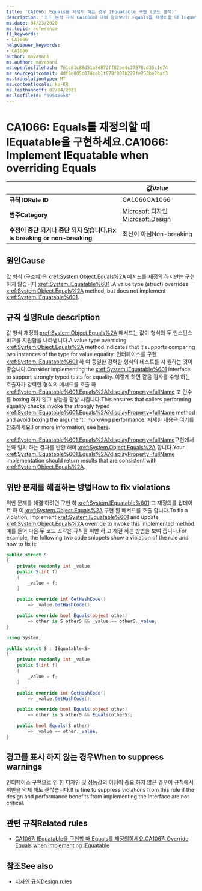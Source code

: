 ```yaml
---
title: 'CA1066: Equals를 재정의 하는 경우 IEquatable 구현 (코드 분석)'
description: '코드 분석 규칙 CA1066에 대해 알아보기: Equals를 재정의할 때 IEquatable 구현'
ms.date: 04/23/2020
ms.topic: reference
f1_keywords:
- CA1066
helpviewer_keywords:
- CA1066
author: mavasani
ms.author: mavasani
ms.openlocfilehash: 761c81c88d51a8d872ff82ae4c37578cd35c1e74
ms.sourcegitcommit: 4df8e005c074ceb1f978f007b222fe253be2baf3
ms.translationtype: MT
ms.contentlocale: ko-KR
ms.lasthandoff: 02/04/2021
ms.locfileid: "99546558"
---
```

# <a name="ca1066-implement-iequatable-when-overriding-equals"></a><span data-ttu-id="4dcd4-103">CA1066: Equals를 재정의할 때 IEquatable을 구현하세요.</span><span class="sxs-lookup"><span data-stu-id="4dcd4-103">CA1066: Implement IEquatable when overriding Equals</span></span>

| | <span data-ttu-id="4dcd4-104">값</span><span class="sxs-lookup"><span data-stu-id="4dcd4-104">Value</span></span> |
|-|-|
| <span data-ttu-id="4dcd4-105">**규칙 ID**</span><span class="sxs-lookup"><span data-stu-id="4dcd4-105">**Rule ID**</span></span> |<span data-ttu-id="4dcd4-106">CA1066</span><span class="sxs-lookup"><span data-stu-id="4dcd4-106">CA1066</span></span>|
| <span data-ttu-id="4dcd4-107">**범주**</span><span class="sxs-lookup"><span data-stu-id="4dcd4-107">**Category**</span></span> |[<span data-ttu-id="4dcd4-108">Microsoft 디자인</span><span class="sxs-lookup"><span data-stu-id="4dcd4-108">Microsoft.Design</span></span>](design-warnings.md)|
| <span data-ttu-id="4dcd4-109">**수정이 중단 되거나 중단 되지 않습니다.**</span><span class="sxs-lookup"><span data-stu-id="4dcd4-109">**Fix is breaking or non-breaking**</span></span> |<span data-ttu-id="4dcd4-110">최신이 아님</span><span class="sxs-lookup"><span data-stu-id="4dcd4-110">Non-breaking</span></span>|

## <a name="cause"></a><span data-ttu-id="4dcd4-111">원인</span><span class="sxs-lookup"><span data-stu-id="4dcd4-111">Cause</span></span>

<span data-ttu-id="4dcd4-112">값 형식 (구조체)은 <xref:System.Object.Equals%2A> 메서드를 재정의 하지만는 구현 하지 않습니다 <xref:System.IEquatable%601> .</span><span class="sxs-lookup"><span data-stu-id="4dcd4-112">A value type (struct) overrides <xref:System.Object.Equals%2A> method, but does not implement <xref:System.IEquatable%601>.</span></span>

## <a name="rule-description"></a><span data-ttu-id="4dcd4-113">규칙 설명</span><span class="sxs-lookup"><span data-stu-id="4dcd4-113">Rule description</span></span>

<span data-ttu-id="4dcd4-114">값 형식 재정의 <xref:System.Object.Equals%2A> 메서드는 값이 형식의 두 인스턴스 비교를 지원함을 나타냅니다.</span><span class="sxs-lookup"><span data-stu-id="4dcd4-114">A value type overriding <xref:System.Object.Equals%2A> method indicates that it supports comparing two instances of the type for value equality.</span></span> <span data-ttu-id="4dcd4-115">인터페이스를 구현 <xref:System.IEquatable%601> 하 여 동일한 강력한 형식의 테스트를 지 원하는 것이 좋습니다.</span><span class="sxs-lookup"><span data-stu-id="4dcd4-115">Consider implementing the <xref:System.IEquatable%601> interface to support strongly typed tests for equality.</span></span> <span data-ttu-id="4dcd4-116">이렇게 하면 같음 검사를 수행 하는 호출자가 강력한 형식의 메서드를 호출 하 <xref:System.IEquatable%601.Equals%2A?displayProperty=fullName> 고 인수를 boxing 하지 않고 성능을 향상 시킵니다.</span><span class="sxs-lookup"><span data-stu-id="4dcd4-116">This ensures that callers performing equality checks invoke the strongly typed <xref:System.IEquatable%601.Equals%2A?displayProperty=fullName> method and avoid boxing the argument, improving performance.</span></span> <span data-ttu-id="4dcd4-117">자세한 내용은 [여기](/dotnet/api/system.iequatable-1#notes-to-implementers)를 참조하세요.</span><span class="sxs-lookup"><span data-stu-id="4dcd4-117">For more information, see [here](/dotnet/api/system.iequatable-1#notes-to-implementers).</span></span>

<span data-ttu-id="4dcd4-118"><xref:System.IEquatable%601.Equals%2A?displayProperty=fullName>구현에서는와 일치 하는 결과를 반환 해야 <xref:System.Object.Equals%2A> 합니다.</span><span class="sxs-lookup"><span data-stu-id="4dcd4-118">Your <xref:System.IEquatable%601.Equals%2A?displayProperty=fullName> implementation should return results that are consistent with <xref:System.Object.Equals%2A>.</span></span>

## <a name="how-to-fix-violations"></a><span data-ttu-id="4dcd4-119">위반 문제를 해결하는 방법</span><span class="sxs-lookup"><span data-stu-id="4dcd4-119">How to fix violations</span></span>

<span data-ttu-id="4dcd4-120">위반 문제를 해결 하려면 구현 하 <xref:System.IEquatable%601> 고 재정의를 업데이트 하 여 <xref:System.Object.Equals%2A> 구현 된 메서드를 호출 합니다.</span><span class="sxs-lookup"><span data-stu-id="4dcd4-120">To fix a violation, implement <xref:System.IEquatable%601> and update <xref:System.Object.Equals%2A> override to invoke this implemented method.</span></span> <span data-ttu-id="4dcd4-121">예를 들어 다음 두 코드 조각은 규칙을 위반 하 고 해결 하는 방법을 보여 줍니다.</span><span class="sxs-lookup"><span data-stu-id="4dcd4-121">For example, the following two code snippets show a violation of the rule and how to fix it:</span></span>

```csharp
public struct S
{
    private readonly int _value;
    public S(int f)
    {
        _value = f;
    }

    public override int GetHashCode()
        => _value.GetHashCode();

    public override bool Equals(object other)
        => other is S otherS && _value == otherS._value;
}
```

```csharp
using System;

public struct S : IEquatable<S>
{
    private readonly int _value;
    public S(int f)
    {
        _value = f;
    }

    public override int GetHashCode()
        => _value.GetHashCode();

    public override bool Equals(object other)
        => other is S otherS && Equals(otherS);

    public bool Equals(S other)
        => _value == other._value;
}
```

## <a name="when-to-suppress-warnings"></a><span data-ttu-id="4dcd4-122">경고를 표시 하지 않는 경우</span><span class="sxs-lookup"><span data-stu-id="4dcd4-122">When to suppress warnings</span></span>

<span data-ttu-id="4dcd4-123">인터페이스 구현으로 인 한 디자인 및 성능상의 이점이 중요 하지 않은 경우이 규칙에서 위반을 억제 해도 괜찮습니다.</span><span class="sxs-lookup"><span data-stu-id="4dcd4-123">It is fine to suppress violations from this rule if the design and performance benefits from implementing the interface are not critical.</span></span>

## <a name="related-rules"></a><span data-ttu-id="4dcd4-124">관련 규칙</span><span class="sxs-lookup"><span data-stu-id="4dcd4-124">Related rules</span></span>

- [<span data-ttu-id="4dcd4-125">CA1067: IEquatable을 구현할 때 Equals를 재정의하세요.</span><span class="sxs-lookup"><span data-stu-id="4dcd4-125">CA1067: Override Equals when implementing IEquatable</span></span>](ca1067.md)

## <a name="see-also"></a><span data-ttu-id="4dcd4-126">참조</span><span class="sxs-lookup"><span data-stu-id="4dcd4-126">See also</span></span>

- [<span data-ttu-id="4dcd4-127">디자인 규칙</span><span class="sxs-lookup"><span data-stu-id="4dcd4-127">Design rules</span></span>](design-warnings.md)
